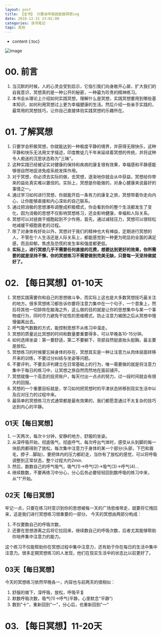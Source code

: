 ```yaml
---
layout: post
title: 【全书】 只要会呼吸就能做冥想ing
date: 2018-12-31 23:01:00
categories: 读书笔记
tags: 其他
---
```

* content
{:toc}

![image](https://user-images.githubusercontent.com/18595935/52565614-ac055900-2e4a-11e9-86d8-83bb5f3d443b.png)

# 00. 前言

1. 当沉默的时候，人的心灵会受到启示，它指引我们向身敞开心扉，扩大我们的自我意识，冥想真的是一种公开的秘密，一种最为珍贵的精神练习。
2. 本书会从理论上介绍如何实践冥想，理解什么是冥想，实践冥想要用到哪些基本知识，如何利用冥想过上更为幸福健康的生活。然后介绍一些亲手实践的，最常用的冥想技巧，让你自己直接体验实践冥想的乐趣所在。

# 01. 了解冥想

1. 只要学会积极冥想，你就能达到一种极度平静的境界，并获得无限快乐，这种平静和快乐无法用文字描述，印度教徒几千年来延续着冥想的传统，并将这种令人痴迷的沉思状态称为"三昧"。
2. 这种实践已经被证实对健康的保持和疾病的康复很有效果，幸福感和平静感能够很自然地促进免疫系统发挥作用。
3. 对于冥想，你必须去实际的做，去冥想，逐渐地你就会从中获益，冥想给你带来的益处真实难以置信的。实际上，冥想是你能做的，对身心健康来说最好的事情之一。
4. 通过学习如何进行冥想，你就能开启一条有力的康复之旅，冥想带着你走向内心，让你能够直接和内心深处的自己联系。
5. 通过把消极的思想瀑布调整成积极模式，你会看到你的整个生活都发生了变化，因为消极的思想不仅影响冥想练习，还会影响健康，幸福和人际关系。
6. 冥想可以对拯救干细胞起到不少作用，首先，通过减轻压力，冥想可以很轻松地减缓干细胞衰老的过程。
7. 除了对身体有好处以外，冥想对于我们的精神也大有裨益，定期进行冥想的人，不管在个人生活还是人际关系上，都能感觉到一种更为明显的全面的满足感，而且抑郁，焦虑及恐慌的发生率和强度都更低。
8. **实际上，进行冥想几乎不需要任何直接的花费，想要达到更好的效果，你所需要的就是坚持不懈，你的冥想练习不需要做到完美无缺，只要每一天坚持做就好了。**

# 02. 【每日冥想】01-10天

1. 冥想实践需要你和自己的思想做斗争，而实际上这也是大多数冥想技巧最关注的地方。很多冥想练习都告诉你要将注意力集中在一个句子，一个意象上，然后将其他一切排除在脑海之外，这么做的目的就是让你的思想集中与某一个事物或行为，同时尽力避免干扰性的思维模式，防止注意力被困之后从冥想中慢慢偏离出去。
2. 呼气吸气数数的方式，能控制思想不从练习中溜走。
3. 冥想的质量远比冥想的时间和数量要重要得多，可以早晚各10-15分钟。
4. 如何选择坐姿：第一要舒适，第二不要躺下，背部自然挺直抬头挺胸，最主要是放松。
5. 冥想练习的时候要忘掉身体的存在，冥想其实是一种让注意力从肉体层面转移开来的训练，不要过分纠结与坐姿等问题。
6. 不要评判，不要去评判建立在日常基础上的行为，唯一需要做的就是将注意力集中于每日的练习中，让冥想之旅自然而然地在面前铺开。
7. 冥想就像一个高息的投资账户，每天付出一点点的努力，过一段时间就会有很大的回报。
8. 冥想的一个重要目标就是，学习如何把冥想时的平津状态转移到现实生活中以及应对压力的过程中来。
9. 最简单的冥想练习方式通常都是最有效果的，我们都愿意通过不太复杂的技巧达到内心的平静。

## 01天【每日冥想】

1. 一天两次，每次十分钟，安静的地方，舒服的坐姿。
2. 从深呼吸开始，彻底吸气，彻底呼气，每次呼出气体时，感受从头到脚的每一块肌肉都得到了放松，每次集中注意力于身体的某一个部分(头部，下巴和眉毛，脖子...脚趾)，要把体内的压力都赶走，当你有了放松的感觉，可以将呼吸调整到正常状态，整个过程大约2min.
3. 然后，数数自己的呼气吸气，吸气(1)->呼气(2)->吸气(3)->呼气(4)...
4. 继续数数，不要再练习中分心，分心后务必要轻轻回到数呼吸的练习中来，从"1"开始。

## 02天【每日冥想】

牢记一点，只要在练习时意识到你的思想被每一天的广场思维带走，就要将它拽回来，这是我们进行冥想练习很重要的一部分。
今天的冥想由两部分构成：
1. 不仅要数自己的呼吸次数，
2. 还要在思想游离之后将它拉回来，继续数自己的呼吸次数，后者尤其能够帮助你培养集中注意力的能力。

这个练习不仅能帮助你在冥想过程中集中注意力，还有助于你在每日的生活中集中注意力。很多定期冥想练习的人发现，他们在现实生活中的状态比以前更好了。

## 03天【每日冥想】

今天的冥想练习依然早晚各一，内容也与前两天的很相似：
1. 舒服的做下，深呼吸，放松，呼吸平复
2. 默数呼吸次数，吸气(1)->呼气(平静，心里默念"平静")
3. 数到"十"，重新回到"一"，分心后，也重新回到"一"

# 03. 【每日冥想】11-20天